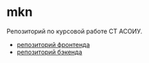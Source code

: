 # mkn
Репозиторий по курсовой работе СТ АСОИУ.
 - [репозиторий фронтенда](https://github.com/pvrtss/mkn-frontend)
 - [репозиторий бэкенда](https://github.com/vvjke314/mkn-backend)
